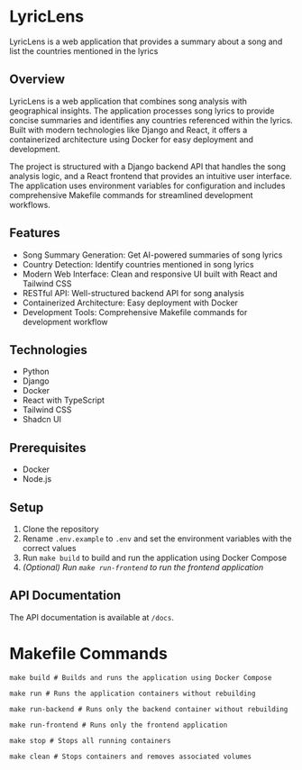 # LyricLens

LyricLens is a web application that provides a summary about a song and list the countries mentioned in the lyrics

## Overview

LyricLens is a web application that combines song analysis with geographical insights. The application processes song lyrics to provide concise summaries and identifies any countries referenced within the lyrics. Built with modern technologies like Django and React, it offers a containerized architecture using Docker for easy deployment and development.

The project is structured with a Django backend API that handles the song analysis logic, and a React frontend that provides an intuitive user interface. The application uses environment variables for configuration and includes comprehensive Makefile commands for streamlined development workflows.


## Features

- Song Summary Generation: Get AI-powered summaries of song lyrics
- Country Detection: Identify countries mentioned in song lyrics
- Modern Web Interface: Clean and responsive UI built with React and Tailwind CSS
- RESTful API: Well-structured backend API for song analysis
- Containerized Architecture: Easy deployment with Docker
- Development Tools: Comprehensive Makefile commands for development workflow


## Technologies

- Python
- Django
- Docker
- React with TypeScript
- Tailwind CSS
- Shadcn UI


## Prerequisites

- Docker
- Node.js

## Setup

1. Clone the repository
2. Rename `.env.example` to `.env` and set the environment variables with the correct values
3. Run `make build` to build and run the application using Docker Compose
4. _(Optional) Run `make run-frontend` to run the frontend application_

## API Documentation

The API documentation is available at `/docs`.

# Makefile Commands
```shell
make build # Builds and runs the application using Docker Compose

make run # Runs the application containers without rebuilding

make run-backend # Runs only the backend container without rebuilding

make run-frontend # Runs only the frontend application

make stop # Stops all running containers

make clean # Stops containers and removes associated volumes
```
